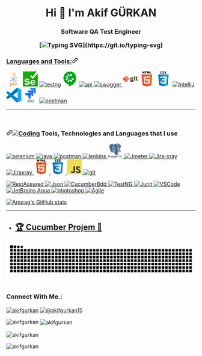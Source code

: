 <h1 align="center">Hi 👋 I'm Akif GÜRKAN </h1>    
 <h3 align="center">Software QA Test Engineer <br>


[![Typing SVG](https://readme-typing-svg.herokuapp.com?font=comfortaa&color=01eaea&size=24&width=500&lines=Herkese+Merhaba.+👋Ben+Akif+GÜRKAN+👋;Software+QA+Test+Engineer;SoftWare+Test+Automation+Engineer;)](https://git.io/typing-svg)
  </h3>

<h3 align="left" tabindex="-1" id="user-content-languages-and-tools" dir="auto"><a class="heading-link" href="#languages-and-tools">Languages and Tools:<svg class="octicon octicon-link" viewBox="0 0 16 16" version="1.1" width="16" height="16" aria-hidden="true"><path d="m7.775 3.275 1.25-1.25a3.5 3.5 0 1 1 4.95 4.95l-2.5 2.5a3.5 3.5 0 0 1-4.95 0 .751.751 0 0 1 .018-1.042.751.751 0 0 1 1.042-.018 1.998 1.998 0 0 0 2.83 0l2.5-2.5a2.002 2.002 0 0 0-2.83-2.83l-1.25 1.25a.751.751 0 0 1-1.042-.018.751.751 0 0 1-.018-1.042Zm-4.69 9.64a1.998 1.998 0 0 0 2.83 0l1.25-1.25a.751.751 0 0 1 1.042.018.751.751 0 0 1 .018 1.042l-1.25 1.25a3.5 3.5 0 1 1-4.95-4.95l2.5-2.5a3.5 3.5 0 0 1 4.95 0 .751.751 0 0 1-.018 1.042.751.751 0 0 1-1.042.018 1.998 1.998 0 0 0-2.83 0l-2.5 2.5a1.998 1.998 0 0 0 0 2.83Z"></path></svg></a></h3>
<p dir="auto"><a href="https://www.java.com/" rel="nofollow"><img height="40" width="40" src="https://raw.githubusercontent.com/github/explore/5b3600551e122a3277c2c5368af2ad5725ffa9a1/topics/java/java.png" style="max-width: 100%;"></a>
<a href="https://www.selenium.dev/" rel="nofollow"><img height="40" width="40" src="https://raw.githubusercontent.com/github/explore/5b3600551e122a3277c2c5368af2ad5725ffa9a1/topics/selenium/selenium.png" style="max-width: 100%;"></a>
<a href="https://testng.org/doc/" rel="nofollow"></a><a href="https://testng.org/doc/" rel="nofollow"><img src="https://camo.githubusercontent.com/c2ee76a6a7c7a90255d20239a45e72a3cd9e13e865de3189cb16c473d2e356f0/68747470733a2f2f626c6f67732e70657266696369656e742e636f6d2f66696c65732f323031342f30382f546573744e472e706e67" alt="testng" width="40" height="40" data-canonical-src="https://blogs.perficient.com/files/2014/08/TestNG.png" style="max-width: 100%;"></a>
<a target="_blank" rel="noopener noreferrer" href="https://github.com/devicons/devicon/blob/master/icons/cucumber/cucumber-plain.svg"><img src="https://github.com/devicons/devicon/raw/master/icons/cucumber/cucumber-plain.svg" title="Cucumber" alt="Cucumber" width="40" height="40" style="max-width: 100%;"></a>
<a href="https://www.api.com" rel="nofollow"> <img src="https://camo.githubusercontent.com/f496973ca72e4fb68a68b88ba413dbf3dd96e3f919b39304f316d858ecaddd64/68747470733a2f2f656e637279707465642d74626e302e677374617469632e636f6d2f696d616765733f713d74626e3a414e6439476351467073774b716c776578315574594f48543663574956734a3364516645675f5f6c465126757371703d434155" alt="api" width="40" height="40" data-canonical-src="https://encrypted-tbn0.gstatic.com/images?q=tbn:ANd9GcQFpswKqlwex1UtYOHT6cWIVsJ3dQfEg__lFQ&amp;usqp=CAU" style="max-width: 100%;"> </a>
<a href="https://swagger.io/" rel="nofollow"> <img src="https://camo.githubusercontent.com/ce237685dd06bf8cca46f7450d25664ee8bad28b87c38cabc6d45dd4af78c793/68747470733a2f2f656e637279707465642d74626e302e677374617469632e636f6d2f696d616765733f713d74626e3a414e6439476354322d7148686b5536354f67526b61784668317652463479634466554f7a6e6a7337634575356158624d77574359704e554d4e506644634c39466f783061335f6d6274415926757371703d434155" alt="swagger" width="40" height="40" data-canonical-src="https://encrypted-tbn0.gstatic.com/images?q=tbn:ANd9GcT2-qHhkU65OgRkaxFh1vRF4ycDfUOznjs7cEu5aXbMwWCYpNUMNPfDcL9Fox0a3_mbtAY&amp;usqp=CAU" style="max-width: 100%;"> </a>
<a target="_blank" rel="noopener noreferrer nofollow" href="https://raw.githubusercontent.com/github/explore/5b3600551e122a3277c2c5368af2ad5725ffa9a1/topics/git/git.png"><img height="40" width="40" src="https://raw.githubusercontent.com/github/explore/5b3600551e122a3277c2c5368af2ad5725ffa9a1/topics/git/git.png" style="max-width: 100%;"></a>
<a href="https://www.w3schools.com/html/" rel="nofollow"><img height="40" width="40" src="https://raw.githubusercontent.com/github/explore/5b3600551e122a3277c2c5368af2ad5725ffa9a1/topics/html/html.png" style="max-width: 100%;"></a>
<a target="_blank" rel="noopener noreferrer nofollow" href="https://raw.githubusercontent.com/devicons/devicon/master/icons/css3/css3-original-wordmark.svg"><img src="https://raw.githubusercontent.com/devicons/devicon/master/icons/css3/css3-original-wordmark.svg" alt="css3" width="40" height="40" style="max-width: 100%;"></a>
<a href="https://www.jetbrains.com/idea/download/#section=windows" rel="nofollow"></a><a href="https://www.jetbrains.com/idea/features/" rel="nofollow"> <img src="https://camo.githubusercontent.com/cf705930af85e53ca8f11853f2e6651449dd403d299d06388f8caf76959f1e1a/68747470733a2f2f656e637279707465642d74626e302e677374617469632e636f6d2f696d616765733f713d74626e3a414e6439476351616c4b4677564464304837587838486171574262556d445264726778556f696347425a433065497a54737777375365762d7953584a33696e395564763252394352336c6f26757371703d434155" alt="IntelliJ" width="40" height="40" data-canonical-src="https://encrypted-tbn0.gstatic.com/images?q=tbn:ANd9GcQalKFwVDd0H7Xx8HaqWBbUmDRdrgxUoicGBZC0eIzTsww7Sev-ySXJ3in9Udv2R9CR3lo&amp;usqp=CAU" style="max-width: 100%;"> </a>
<a href="https://code.visualstudio.com/" rel="nofollow"><img width="40" src="https://raw.githubusercontent.com/github/explore/80688e429a7d4ef2fca1e82350fe8e3517d3494d/topics/visual-studio-code/visual-studio-code.png" style="max-width: 100%;"></a>
<a target="_blank" rel="noopener noreferrer" href="https://github.com/devicons/devicon/blob/master/icons/jira/jira-original-wordmark.svg"><img src="https://github.com/devicons/devicon/raw/master/icons/jira/jira-original-wordmark.svg" title="Jira" alt="Jira" width="40" height="40" style="max-width: 100%;"></a>
<a href="https://postman.com" rel="nofollow"> <img src="https://camo.githubusercontent.com/93b32389bf746009ca2370de7fe06c3b5146f4c99d99df65994f9ced0ba41685/68747470733a2f2f7777772e766563746f726c6f676f2e7a6f6e652f6c6f676f732f676574706f73746d616e2f676574706f73746d616e2d69636f6e2e737667" alt="postman" width="40" height="40" data-canonical-src="https://www.vectorlogo.zone/logos/getpostman/getpostman-icon.svg" style="max-width: 100%;"> </a></p>









-----------------------------------------------------------------------------

<br>
<h3 align="left" tabindex="-1" dir="auto"><a id="user-content--tools-technologies-and-languages-that-i-use-" class="anchor" aria-hidden="true" tabindex="-1" href="#-tools-technologies-and-languages-that-i-use-"><svg class="octicon octicon-link" viewBox="0 0 16 16" version="1.1" width="16" height="16" aria-hidden="true"><path d="m7.775 3.275 1.25-1.25a3.5 3.5 0 1 1 4.95 4.95l-2.5 2.5a3.5 3.5 0 0 1-4.95 0 .751.751 0 0 1 .018-1.042.751.751 0 0 1 1.042-.018 1.998 1.998 0 0 0 2.83 0l2.5-2.5a2.002 2.002 0 0 0-2.83-2.83l-1.25 1.25a.751.751 0 0 1-1.042-.018.751.751 0 0 1-.018-1.042Zm-4.69 9.64a1.998 1.998 0 0 0 2.83 0l1.25-1.25a.751.751 0 0 1 1.042.018.751.751 0 0 1 .018 1.042l-1.25 1.25a3.5 3.5 0 1 1-4.95-4.95l2.5-2.5a3.5 3.5 0 0 1 4.95 0 .751.751 0 0 1-.018 1.042.751.751 0 0 1-1.042.018 1.998 1.998 0 0 0-2.83 0l-2.5 2.5a1.998 1.998 0 0 0 0 2.83Z"></path></svg></a><a target="_blank" rel="noopener noreferrer" href="https://github.com/AlpArslan11/AlpArslan11/assets/101150339/9cb3fd43-5ee1-4e67-845d-2afa327053a2"><img alt="Coding" width="30" src="https://github.com/AlpArslan11/AlpArslan11/assets/101150339/9cb3fd43-5ee1-4e67-845d-2afa327053a2" style="max-width: 100%;"></a> Tools, Technologies and Languages that I use </h3>
<p align="left" dir="auto"> 
    <a href="https://www.selenium.dev" rel="nofollow"> <img src="https://private-user-images.githubusercontent.com/101150339/293901186-d0484bfc-f1a0-4f11-b952-1b28aecde5c3.png?jwt=eyJhbGciOiJIUzI1NiIsInR5cCI6IkpXVCJ9.eyJpc3MiOiJnaXRodWIuY29tIiwiYXVkIjoicmF3LmdpdGh1YnVzZXJjb250ZW50LmNvbSIsImtleSI6ImtleTUiLCJleHAiOjE3MDQzOTc3NTUsIm5iZiI6MTcwNDM5NzQ1NSwicGF0aCI6Ii8xMDExNTAzMzkvMjkzOTAxMTg2LWQwNDg0YmZjLWYxYTAtNGYxMS1iOTUyLTFiMjhhZWNkZTVjMy5wbmc_WC1BbXotQWxnb3JpdGhtPUFXUzQtSE1BQy1TSEEyNTYmWC1BbXotQ3JlZGVudGlhbD1BS0lBVkNPRFlMU0E1M1BRSzRaQSUyRjIwMjQwMTA0JTJGdXMtZWFzdC0xJTJGczMlMkZhd3M0X3JlcXVlc3QmWC1BbXotRGF0ZT0yMDI0MDEwNFQxOTQ0MTVaJlgtQW16LUV4cGlyZXM9MzAwJlgtQW16LVNpZ25hdHVyZT1hY2VlN2Y3Zjk1MDI3ZDE3OWMyZGNiNzIxYmMyNDgxZjRjZGM0ZWVkYzY4ZDA3ZDRjOTRlNGVkNGM1ZjQ1NjYxJlgtQW16LVNpZ25lZEhlYWRlcnM9aG9zdCZhY3Rvcl9pZD0wJmtleV9pZD0wJnJlcG9faWQ9MCJ9.6m4CwH5xh-1ktwafm9tTkB6U8D4ocVReaWzdJKpGXo0" alt="selenium" width="40" height="40" secured-asset-link="" style="max-width: 100%;"> </a>
    <a href="https://www.java.com" rel="nofollow"> <img src="https://private-user-images.githubusercontent.com/101150339/293900842-4d38aa35-36f9-4422-8e8d-f74249eccce5.png?jwt=eyJhbGciOiJIUzI1NiIsInR5cCI6IkpXVCJ9.eyJpc3MiOiJnaXRodWIuY29tIiwiYXVkIjoicmF3LmdpdGh1YnVzZXJjb250ZW50LmNvbSIsImtleSI6ImtleTUiLCJleHAiOjE3MDQzOTc3NTUsIm5iZiI6MTcwNDM5NzQ1NSwicGF0aCI6Ii8xMDExNTAzMzkvMjkzOTAwODQyLTRkMzhhYTM1LTM2ZjktNDQyMi04ZThkLWY3NDI0OWVjY2NlNS5wbmc_WC1BbXotQWxnb3JpdGhtPUFXUzQtSE1BQy1TSEEyNTYmWC1BbXotQ3JlZGVudGlhbD1BS0lBVkNPRFlMU0E1M1BRSzRaQSUyRjIwMjQwMTA0JTJGdXMtZWFzdC0xJTJGczMlMkZhd3M0X3JlcXVlc3QmWC1BbXotRGF0ZT0yMDI0MDEwNFQxOTQ0MTVaJlgtQW16LUV4cGlyZXM9MzAwJlgtQW16LVNpZ25hdHVyZT1hZDgwMmFkZjY4ODA4MGIzMTdjNDRmYTkwNjMxZTJjMTU5MDY5NTJkZDI2YzdmZDhkNjFjMGU0ODQ5NjBmOWZlJlgtQW16LVNpZ25lZEhlYWRlcnM9aG9zdCZhY3Rvcl9pZD0wJmtleV9pZD0wJnJlcG9faWQ9MCJ9.gfTGyJg87RtUdOR--7JkeML1QCNTjtL9_6d9GLlhfB4" alt="java" width="40" height="40" secured-asset-link="" style="max-width: 100%;"> </a>
   <a href="https://postman.com" rel="nofollow"> <img src="https://camo.githubusercontent.com/a13ca5b988ada41839ebe4f88455e63419a1b56fcb5eda207794cd1649a61d2c/68747470733a2f2f7777772e766563746f726c6f676f2e7a6f6e652f6c6f676f732f676574706f73746d616e2f676574706f73746d616e2d69636f6e2e737667" alt="postman" width="40" height="40" data-canonical-src="https://www.vectorlogo.zone/logos/getpostman/getpostman-icon.svg" style="max-width: 100%;"> </a>  
    <a href="https://www.jenkins.io" rel="nofollow"> <img src="https://camo.githubusercontent.com/677d7d6afeeb04410190a061d7bbb6fb8a5246c6dc80ab4b665988ca04b091d1/68747470733a2f2f7777772e766563746f726c6f676f2e7a6f6e652f6c6f676f732f6a656e6b696e732f6a656e6b696e732d69636f6e2e737667" alt="jenkins" width="40" height="40" data-canonical-src="https://www.vectorlogo.zone/logos/jenkins/jenkins-icon.svg" style="max-width: 100%;"> </a>
 <a href="https://www.postgresql.org" rel="nofollow"> <img src="https://raw.githubusercontent.com/devicons/devicon/master/icons/postgresql/postgresql-original-wordmark.svg" alt="postgresql" width="40" height="40" style="max-width: 100%;"> </a> 
  <a href="https://jmeter.apache.org/" rel="nofollow"> <img src="https://private-user-images.githubusercontent.com/101150339/293901432-d989d880-8718-486c-999a-67b6f9646038.svg?jwt=eyJhbGciOiJIUzI1NiIsInR5cCI6IkpXVCJ9.eyJpc3MiOiJnaXRodWIuY29tIiwiYXVkIjoicmF3LmdpdGh1YnVzZXJjb250ZW50LmNvbSIsImtleSI6ImtleTUiLCJleHAiOjE3MDQzOTc3NTUsIm5iZiI6MTcwNDM5NzQ1NSwicGF0aCI6Ii8xMDExNTAzMzkvMjkzOTAxNDMyLWQ5ODlkODgwLTg3MTgtNDg2Yy05OTlhLTY3YjZmOTY0NjAzOC5zdmc_WC1BbXotQWxnb3JpdGhtPUFXUzQtSE1BQy1TSEEyNTYmWC1BbXotQ3JlZGVudGlhbD1BS0lBVkNPRFlMU0E1M1BRSzRaQSUyRjIwMjQwMTA0JTJGdXMtZWFzdC0xJTJGczMlMkZhd3M0X3JlcXVlc3QmWC1BbXotRGF0ZT0yMDI0MDEwNFQxOTQ0MTVaJlgtQW16LUV4cGlyZXM9MzAwJlgtQW16LVNpZ25hdHVyZT1jOGQ1MmEzODU4MGE5OTgzZGYxODZkNGU4ZjY2NWFlY2E4NGVjNjFhOTFlYjUwNDhhOGM3NTdkMzJkOTVmODc4JlgtQW16LVNpZ25lZEhlYWRlcnM9aG9zdCZhY3Rvcl9pZD0wJmtleV9pZD0wJnJlcG9faWQ9MCJ9.D6zcp0drGv-fUGs2KxeDEOoJF1d4J_B24cdG8aN9uBg" alt="Jmeter" width="40" height="40" secured-asset-link="" style="max-width: 100%;"> </a>
   <a href="https://www.atlassian.com/software/jira?&amp;aceid=&amp;adposition=&amp;adgroup=144803328227&amp;campaign=18452096610&amp;creative=663328874107&amp;device=c&amp;keyword=jira&amp;matchtype=e&amp;network=g&amp;placement=&amp;ds_kids=p73363643282&amp;ds_e=GOOGLE&amp;ds_eid=700000001558501&amp;ds_e1=GOOGLE&amp;gad_source=1&amp;gclid=EAIaIQobChMIoLOCp9O_gwMV-pRoCR1dlg0XEAAYASAAEgJ1cvD_BwE&amp;gclsrc=aw.ds" rel="nofollow"> <img src="https://private-user-images.githubusercontent.com/101150339/293901619-bc6be315-83c5-41cc-bcec-9006920b9f07.png?jwt=eyJhbGciOiJIUzI1NiIsInR5cCI6IkpXVCJ9.eyJpc3MiOiJnaXRodWIuY29tIiwiYXVkIjoicmF3LmdpdGh1YnVzZXJjb250ZW50LmNvbSIsImtleSI6ImtleTUiLCJleHAiOjE3MDQzOTc3NTUsIm5iZiI6MTcwNDM5NzQ1NSwicGF0aCI6Ii8xMDExNTAzMzkvMjkzOTAxNjE5LWJjNmJlMzE1LTgzYzUtNDFjYy1iY2VjLTkwMDY5MjBiOWYwNy5wbmc_WC1BbXotQWxnb3JpdGhtPUFXUzQtSE1BQy1TSEEyNTYmWC1BbXotQ3JlZGVudGlhbD1BS0lBVkNPRFlMU0E1M1BRSzRaQSUyRjIwMjQwMTA0JTJGdXMtZWFzdC0xJTJGczMlMkZhd3M0X3JlcXVlc3QmWC1BbXotRGF0ZT0yMDI0MDEwNFQxOTQ0MTVaJlgtQW16LUV4cGlyZXM9MzAwJlgtQW16LVNpZ25hdHVyZT02OThiNWUwMGQxMmE4MGRiNzBhMzM0NjMxNTYxOWUwOWEwYjkzYWIwZTA5MjdmNTVhNzEzMTc1MWY0OWQ4YjU0JlgtQW16LVNpZ25lZEhlYWRlcnM9aG9zdCZhY3Rvcl9pZD0wJmtleV9pZD0wJnJlcG9faWQ9MCJ9.lpSu6Va9XQhcU_hNnZZRsiv53JesQE2AmuWqBCOqHDs" alt="Jira-xray" width="40" height="40" secured-asset-link="" style="max-width: 100%;"> </a>
       <a href="https://www.atlassian.com/software/jira?&amp;aceid=&amp;adposition=&amp;adgroup=144803328227&amp;campaign=18452096610&amp;creative=663328874107&amp;device=c&amp;keyword=jira&amp;matchtype=e&amp;network=g&amp;placement=&amp;ds_kids=p73363643282&amp;ds_e=GOOGLE&amp;ds_eid=700000001558501&amp;ds_e1=GOOGLE&amp;gad_source=1&amp;gclid=EAIaIQobChMIoLOCp9O_gwMV-pRoCR1dlg0XEAAYASAAEgJ1cvD_BwE&amp;gclsrc=aw.ds" rel="nofollow"> <img src="https://private-user-images.githubusercontent.com/101150339/293901817-a58a5f96-b7e1-4704-be8a-8e4a5bb37c22.png?jwt=eyJhbGciOiJIUzI1NiIsInR5cCI6IkpXVCJ9.eyJpc3MiOiJnaXRodWIuY29tIiwiYXVkIjoicmF3LmdpdGh1YnVzZXJjb250ZW50LmNvbSIsImtleSI6ImtleTUiLCJleHAiOjE3MDQzOTc3NTUsIm5iZiI6MTcwNDM5NzQ1NSwicGF0aCI6Ii8xMDExNTAzMzkvMjkzOTAxODE3LWE1OGE1Zjk2LWI3ZTEtNDcwNC1iZThhLThlNGE1YmIzN2MyMi5wbmc_WC1BbXotQWxnb3JpdGhtPUFXUzQtSE1BQy1TSEEyNTYmWC1BbXotQ3JlZGVudGlhbD1BS0lBVkNPRFlMU0E1M1BRSzRaQSUyRjIwMjQwMTA0JTJGdXMtZWFzdC0xJTJGczMlMkZhd3M0X3JlcXVlc3QmWC1BbXotRGF0ZT0yMDI0MDEwNFQxOTQ0MTVaJlgtQW16LUV4cGlyZXM9MzAwJlgtQW16LVNpZ25hdHVyZT02MjExNDU1YWU3MmJkM2VjMTNiMTk2MTRmNzkzMTZhN2FlY2M2ZTUyMDRjYTdkMjRmNTIwOTVkY2ZhMGUwOTY1JlgtQW16LVNpZ25lZEhlYWRlcnM9aG9zdCZhY3Rvcl9pZD0wJmtleV9pZD0wJnJlcG9faWQ9MCJ9.xEFAEyneaPs3wUTH5NfzKZERSAT1ZDR0cPBJl_CItns" alt="Jiraxray" width="40" height="40" secured-asset-link="" style="max-width: 100%;"> </a>   
   <a href="https://www.w3.org/html/" rel="nofollow"> <img src="https://raw.githubusercontent.com/devicons/devicon/master/icons/html5/html5-original-wordmark.svg" alt="html5" width="40" height="40" style="max-width: 100%;"> </a> 
  <a href="https://www.w3schools.com/css/" rel="nofollow"> <img src="https://raw.githubusercontent.com/devicons/devicon/master/icons/css3/css3-original-wordmark.svg" alt="css3" width="40" height="40" style="max-width: 100%;"> </a> 
    <a href="https://developer.mozilla.org/en-US/docs/Web/JavaScript" rel="nofollow"> <img src="https://raw.githubusercontent.com/devicons/devicon/master/icons/javascript/javascript-original.svg" alt="javascript" width="40" height="40" style="max-width: 100%;"> </a> 
  <a href="https://git-scm.com/" rel="nofollow"> <img src="https://camo.githubusercontent.com/fcafa5ebc1f5f789ae7d012a3ecd8fe7bda49516591caf7c37698f764165d880/68747470733a2f2f7777772e766563746f726c6f676f2e7a6f6e652f6c6f676f732f6769742d73636d2f6769742d73636d2d69636f6e2e737667" alt="git" width="40" height="40" data-canonical-src="https://www.vectorlogo.zone/logos/git-scm/git-scm-icon.svg" style="max-width: 100%;"> </a> 
</p><p dir="auto"><a href="https://rest-assured.io/" rel="nofollow"> <img src="https://private-user-images.githubusercontent.com/101150339/293902015-9b7d9419-2810-4c96-9a20-bf623777c51b.png?jwt=eyJhbGciOiJIUzI1NiIsInR5cCI6IkpXVCJ9.eyJpc3MiOiJnaXRodWIuY29tIiwiYXVkIjoicmF3LmdpdGh1YnVzZXJjb250ZW50LmNvbSIsImtleSI6ImtleTUiLCJleHAiOjE3MDQzOTc3NTUsIm5iZiI6MTcwNDM5NzQ1NSwicGF0aCI6Ii8xMDExNTAzMzkvMjkzOTAyMDE1LTliN2Q5NDE5LTI4MTAtNGM5Ni05YTIwLWJmNjIzNzc3YzUxYi5wbmc_WC1BbXotQWxnb3JpdGhtPUFXUzQtSE1BQy1TSEEyNTYmWC1BbXotQ3JlZGVudGlhbD1BS0lBVkNPRFlMU0E1M1BRSzRaQSUyRjIwMjQwMTA0JTJGdXMtZWFzdC0xJTJGczMlMkZhd3M0X3JlcXVlc3QmWC1BbXotRGF0ZT0yMDI0MDEwNFQxOTQ0MTVaJlgtQW16LUV4cGlyZXM9MzAwJlgtQW16LVNpZ25hdHVyZT0zYzEyNWNmMDM5MWJjYWNkYzQ5ZWUwYjFhYzM0NDJiYWExMTgxMmM5MzhmYTBiNjg2OTZmODRmNGQ2Zjk4YzIxJlgtQW16LVNpZ25lZEhlYWRlcnM9aG9zdCZhY3Rvcl9pZD0wJmtleV9pZD0wJnJlcG9faWQ9MCJ9.cqlkgoSx0gmjX0BFwau7270Ta41appTaGfAZZf76kkw" alt="RestAssured" width="40" height="40" secured-asset-link="" style="max-width: 100%;"> </a>
<a href="https://www.json.org/json-en.html" rel="nofollow"> <img src="https://private-user-images.githubusercontent.com/101150339/293902919-a1c841ae-e78e-4433-b6ca-e33a8a5a154e.png?jwt=eyJhbGciOiJIUzI1NiIsInR5cCI6IkpXVCJ9.eyJpc3MiOiJnaXRodWIuY29tIiwiYXVkIjoicmF3LmdpdGh1YnVzZXJjb250ZW50LmNvbSIsImtleSI6ImtleTUiLCJleHAiOjE3MDQzOTc3NTUsIm5iZiI6MTcwNDM5NzQ1NSwicGF0aCI6Ii8xMDExNTAzMzkvMjkzOTAyOTE5LWExYzg0MWFlLWU3OGUtNDQzMy1iNmNhLWUzM2E4YTVhMTU0ZS5wbmc_WC1BbXotQWxnb3JpdGhtPUFXUzQtSE1BQy1TSEEyNTYmWC1BbXotQ3JlZGVudGlhbD1BS0lBVkNPRFlMU0E1M1BRSzRaQSUyRjIwMjQwMTA0JTJGdXMtZWFzdC0xJTJGczMlMkZhd3M0X3JlcXVlc3QmWC1BbXotRGF0ZT0yMDI0MDEwNFQxOTQ0MTVaJlgtQW16LUV4cGlyZXM9MzAwJlgtQW16LVNpZ25hdHVyZT0wMzZjNzhlNDJmNzFmOTI0Njk1YWQ0MWUxNzBjZTUxZGViOTY5ZjMxMmI4NWRmNzA2OTM4YzgzYWFkYTUwZTM5JlgtQW16LVNpZ25lZEhlYWRlcnM9aG9zdCZhY3Rvcl9pZD0wJmtleV9pZD0wJnJlcG9faWQ9MCJ9.uJMOe45UHJ6ib2RYvAOoR0nMZhAdF7Y4nBEC-qF6KEc" alt="Json" width="40" height="40" secured-asset-link="" style="max-width: 100%;"> </a>
<a href="https://cucumber.io/" rel="nofollow"> <img src="https://private-user-images.githubusercontent.com/101150339/293903203-d8cfb6e8-5f1c-4c80-b738-4662556f7f2a.png?jwt=eyJhbGciOiJIUzI1NiIsInR5cCI6IkpXVCJ9.eyJpc3MiOiJnaXRodWIuY29tIiwiYXVkIjoicmF3LmdpdGh1YnVzZXJjb250ZW50LmNvbSIsImtleSI6ImtleTUiLCJleHAiOjE3MDQzOTc3NTUsIm5iZiI6MTcwNDM5NzQ1NSwicGF0aCI6Ii8xMDExNTAzMzkvMjkzOTAzMjAzLWQ4Y2ZiNmU4LTVmMWMtNGM4MC1iNzM4LTQ2NjI1NTZmN2YyYS5wbmc_WC1BbXotQWxnb3JpdGhtPUFXUzQtSE1BQy1TSEEyNTYmWC1BbXotQ3JlZGVudGlhbD1BS0lBVkNPRFlMU0E1M1BRSzRaQSUyRjIwMjQwMTA0JTJGdXMtZWFzdC0xJTJGczMlMkZhd3M0X3JlcXVlc3QmWC1BbXotRGF0ZT0yMDI0MDEwNFQxOTQ0MTVaJlgtQW16LUV4cGlyZXM9MzAwJlgtQW16LVNpZ25hdHVyZT04YjAwM2QwNDZhMjFmMjhiOGVkZGNhODNkZjNmYjIwY2Q4ZDZlMTIwMGJiZTcwYjQyNGI0OWFkM2I0Yzg4OGYyJlgtQW16LVNpZ25lZEhlYWRlcnM9aG9zdCZhY3Rvcl9pZD0wJmtleV9pZD0wJnJlcG9faWQ9MCJ9.WHovnc_uakPk_UReJX-Hd4WL952Uzjnrz4izvLT-JPM" alt="CucumberBdd" width="40" height="40" secured-asset-link="" style="max-width: 100%;"> </a>
<a href="https://testng.org/doc/" rel="nofollow"> <img src="https://private-user-images.githubusercontent.com/101150339/293905887-095683ff-83ce-412d-8aae-57a81e9401b4.png?jwt=eyJhbGciOiJIUzI1NiIsInR5cCI6IkpXVCJ9.eyJpc3MiOiJnaXRodWIuY29tIiwiYXVkIjoicmF3LmdpdGh1YnVzZXJjb250ZW50LmNvbSIsImtleSI6ImtleTUiLCJleHAiOjE3MDQzOTc3NTUsIm5iZiI6MTcwNDM5NzQ1NSwicGF0aCI6Ii8xMDExNTAzMzkvMjkzOTA1ODg3LTA5NTY4M2ZmLTgzY2UtNDEyZC04YWFlLTU3YTgxZTk0MDFiNC5wbmc_WC1BbXotQWxnb3JpdGhtPUFXUzQtSE1BQy1TSEEyNTYmWC1BbXotQ3JlZGVudGlhbD1BS0lBVkNPRFlMU0E1M1BRSzRaQSUyRjIwMjQwMTA0JTJGdXMtZWFzdC0xJTJGczMlMkZhd3M0X3JlcXVlc3QmWC1BbXotRGF0ZT0yMDI0MDEwNFQxOTQ0MTVaJlgtQW16LUV4cGlyZXM9MzAwJlgtQW16LVNpZ25hdHVyZT0xZGM0YTllMDAyNmEzZWRmMDA5YzMyNDk0ZjhkODU0NjQ1YTBmNTM0YTdkYjYxMTQ1OTk2ODBhZmI2MjRhN2NhJlgtQW16LVNpZ25lZEhlYWRlcnM9aG9zdCZhY3Rvcl9pZD0wJmtleV9pZD0wJnJlcG9faWQ9MCJ9.0ndZtkUT8ifuL8EXc2KAb77s-DfOIO0NZ8g1YSKielg" alt="TestNG" width="40" height="40" secured-asset-link="" style="max-width: 100%;"> </a>
<a href="https://junit.org/junit5/" rel="nofollow"> <img src="https://private-user-images.githubusercontent.com/101150339/293903585-095b51f1-3689-43e1-a73e-b45b47ced435.png?jwt=eyJhbGciOiJIUzI1NiIsInR5cCI6IkpXVCJ9.eyJpc3MiOiJnaXRodWIuY29tIiwiYXVkIjoicmF3LmdpdGh1YnVzZXJjb250ZW50LmNvbSIsImtleSI6ImtleTUiLCJleHAiOjE3MDQzOTc3NTUsIm5iZiI6MTcwNDM5NzQ1NSwicGF0aCI6Ii8xMDExNTAzMzkvMjkzOTAzNTg1LTA5NWI1MWYxLTM2ODktNDNlMS1hNzNlLWI0NWI0N2NlZDQzNS5wbmc_WC1BbXotQWxnb3JpdGhtPUFXUzQtSE1BQy1TSEEyNTYmWC1BbXotQ3JlZGVudGlhbD1BS0lBVkNPRFlMU0E1M1BRSzRaQSUyRjIwMjQwMTA0JTJGdXMtZWFzdC0xJTJGczMlMkZhd3M0X3JlcXVlc3QmWC1BbXotRGF0ZT0yMDI0MDEwNFQxOTQ0MTVaJlgtQW16LUV4cGlyZXM9MzAwJlgtQW16LVNpZ25hdHVyZT1mOGU0MTYwNGJhODhjNmRlNWFiNmM0YjkyYjUyMDEyZTJhODY3MmZjZmNlNDdhNzlmMWU1N2JiZjVkNThlZGZhJlgtQW16LVNpZ25lZEhlYWRlcnM9aG9zdCZhY3Rvcl9pZD0wJmtleV9pZD0wJnJlcG9faWQ9MCJ9.9-QGa6txSimGj2qtXR96cvt4jfbvzHBqE9Gx_bDo20c" alt="Junit" width="40" height="40" secured-asset-link="" style="max-width: 100%;"> </a>
<a href="https://code.visualstudio.com/" rel="nofollow"> <img src="https://private-user-images.githubusercontent.com/101150339/293903793-afce632f-b464-48be-a290-a0f940d3f0a8.png?jwt=eyJhbGciOiJIUzI1NiIsInR5cCI6IkpXVCJ9.eyJpc3MiOiJnaXRodWIuY29tIiwiYXVkIjoicmF3LmdpdGh1YnVzZXJjb250ZW50LmNvbSIsImtleSI6ImtleTUiLCJleHAiOjE3MDQzOTc3NTUsIm5iZiI6MTcwNDM5NzQ1NSwicGF0aCI6Ii8xMDExNTAzMzkvMjkzOTAzNzkzLWFmY2U2MzJmLWI0NjQtNDhiZS1hMjkwLWEwZjk0MGQzZjBhOC5wbmc_WC1BbXotQWxnb3JpdGhtPUFXUzQtSE1BQy1TSEEyNTYmWC1BbXotQ3JlZGVudGlhbD1BS0lBVkNPRFlMU0E1M1BRSzRaQSUyRjIwMjQwMTA0JTJGdXMtZWFzdC0xJTJGczMlMkZhd3M0X3JlcXVlc3QmWC1BbXotRGF0ZT0yMDI0MDEwNFQxOTQ0MTVaJlgtQW16LUV4cGlyZXM9MzAwJlgtQW16LVNpZ25hdHVyZT0xZmI0YWQ2MzkzYWI0YmQzYTQ2NTk1MDNmNjQ1Yzg5NWJlODc2NzBjN2ZkMDM4MTk2YmFlNzI1ZWQ1ZTE3NzM1JlgtQW16LVNpZ25lZEhlYWRlcnM9aG9zdCZhY3Rvcl9pZD0wJmtleV9pZD0wJnJlcG9faWQ9MCJ9.mFn5rvorBTg0aNPxXFZTk3U9n4Uhe6mrRIvHI7jubp4" alt="VSCode" width="40" height="40" secured-asset-link="" style="max-width: 100%;"></a>
<a href="https://www.jetbrains.com/aqua/" rel="nofollow"> <img src="https://private-user-images.githubusercontent.com/101150339/293904030-425bfe1a-028a-474f-8fa8-6036aa4f6e8e.png?jwt=eyJhbGciOiJIUzI1NiIsInR5cCI6IkpXVCJ9.eyJpc3MiOiJnaXRodWIuY29tIiwiYXVkIjoicmF3LmdpdGh1YnVzZXJjb250ZW50LmNvbSIsImtleSI6ImtleTUiLCJleHAiOjE3MDQzOTc3NTUsIm5iZiI6MTcwNDM5NzQ1NSwicGF0aCI6Ii8xMDExNTAzMzkvMjkzOTA0MDMwLTQyNWJmZTFhLTAyOGEtNDc0Zi04ZmE4LTYwMzZhYTRmNmU4ZS5wbmc_WC1BbXotQWxnb3JpdGhtPUFXUzQtSE1BQy1TSEEyNTYmWC1BbXotQ3JlZGVudGlhbD1BS0lBVkNPRFlMU0E1M1BRSzRaQSUyRjIwMjQwMTA0JTJGdXMtZWFzdC0xJTJGczMlMkZhd3M0X3JlcXVlc3QmWC1BbXotRGF0ZT0yMDI0MDEwNFQxOTQ0MTVaJlgtQW16LUV4cGlyZXM9MzAwJlgtQW16LVNpZ25hdHVyZT01MjNkZjU0NzQ4YWEzOTQ1Njc2OTI0YWYyOWYyNTFhYTUzZWU1MjNkMTMxYjQ2OWU3M2E2ZjE4OTY5MjQwZGZlJlgtQW16LVNpZ25lZEhlYWRlcnM9aG9zdCZhY3Rvcl9pZD0wJmtleV9pZD0wJnJlcG9faWQ9MCJ9.UtBB1DjKVKwtGKjfvnYX2xn6GHa_8X8aP9x2nhfzV4o" alt="JetBrains Aqua" width="40" height="40" secured-asset-link="" style="max-width: 100%;"> </a>
<a href="https://www.photoshop.com/en" rel="nofollow"> <img src="https://private-user-images.githubusercontent.com/101150339/293904632-b086228f-902c-4fb3-b05f-9f13dc593a10.png?jwt=eyJhbGciOiJIUzI1NiIsInR5cCI6IkpXVCJ9.eyJpc3MiOiJnaXRodWIuY29tIiwiYXVkIjoicmF3LmdpdGh1YnVzZXJjb250ZW50LmNvbSIsImtleSI6ImtleTUiLCJleHAiOjE3MDQzOTc3NTUsIm5iZiI6MTcwNDM5NzQ1NSwicGF0aCI6Ii8xMDExNTAzMzkvMjkzOTA0NjMyLWIwODYyMjhmLTkwMmMtNGZiMy1iMDVmLTlmMTNkYzU5M2ExMC5wbmc_WC1BbXotQWxnb3JpdGhtPUFXUzQtSE1BQy1TSEEyNTYmWC1BbXotQ3JlZGVudGlhbD1BS0lBVkNPRFlMU0E1M1BRSzRaQSUyRjIwMjQwMTA0JTJGdXMtZWFzdC0xJTJGczMlMkZhd3M0X3JlcXVlc3QmWC1BbXotRGF0ZT0yMDI0MDEwNFQxOTQ0MTVaJlgtQW16LUV4cGlyZXM9MzAwJlgtQW16LVNpZ25hdHVyZT02NTU4ZjhlNTljNzAxYjg3NTkxOWVhNjcxYmZkZGJmNjY1NDljZGNmM2QzMmU4YmMxZjQ2MjljNjIwODZhYTVkJlgtQW16LVNpZ25lZEhlYWRlcnM9aG9zdCZhY3Rvcl9pZD0wJmtleV9pZD0wJnJlcG9faWQ9MCJ9.D9q44qlHTvezSEyTL4Jf6PdmS3N2kaP3cO4g2wUrd44" alt="photoshop" width="40" height="40" secured-asset-link="" style="max-width: 100%;"> </a>
<a href="https://www.amazon.com.tr/What-Agile-Methodology-Software-Development/dp/B099N35XLB" rel="nofollow"> <img src="https://private-user-images.githubusercontent.com/101150339/293905332-72650b27-43f0-490f-8d7c-83f07acb7b3c.png?jwt=eyJhbGciOiJIUzI1NiIsInR5cCI6IkpXVCJ9.eyJpc3MiOiJnaXRodWIuY29tIiwiYXVkIjoicmF3LmdpdGh1YnVzZXJjb250ZW50LmNvbSIsImtleSI6ImtleTUiLCJleHAiOjE3MDQzOTc3NTUsIm5iZiI6MTcwNDM5NzQ1NSwicGF0aCI6Ii8xMDExNTAzMzkvMjkzOTA1MzMyLTcyNjUwYjI3LTQzZjAtNDkwZi04ZDdjLTgzZjA3YWNiN2IzYy5wbmc_WC1BbXotQWxnb3JpdGhtPUFXUzQtSE1BQy1TSEEyNTYmWC1BbXotQ3JlZGVudGlhbD1BS0lBVkNPRFlMU0E1M1BRSzRaQSUyRjIwMjQwMTA0JTJGdXMtZWFzdC0xJTJGczMlMkZhd3M0X3JlcXVlc3QmWC1BbXotRGF0ZT0yMDI0MDEwNFQxOTQ0MTVaJlgtQW16LUV4cGlyZXM9MzAwJlgtQW16LVNpZ25hdHVyZT1iYjEyN2Y4NjE4N2U1Yzk4NDM2MGIwZjY1NTMwYzFiYjU4OGQ4MTVjNjViNjU1Y2M0MzE5ODJkYmI0ODkxYjFjJlgtQW16LVNpZ25lZEhlYWRlcnM9aG9zdCZhY3Rvcl9pZD0wJmtleV9pZD0wJnJlcG9faWQ9MCJ9.SMnRdUf7RTDQ4iXlpP9z4PmcNyzUVeFOKxSGE5_L3U0" alt="Agile" width="40" height="40" secured-asset-link="" style="max-width: 100%;"> </a></p>
<p dir="auto"></p>
<p dir="auto"><a href="https://github.com/AlpArslan11"><img src="https://camo.githubusercontent.com/35e43d5eb97a6932802ecb455a3fdcfb88c3316ffa3bf56a7f6ec170b91b0ca0/68747470733a2f2f6769746875622d726561646d652d73746174732e76657263656c2e6170702f6170693f757365726e616d653d416c704172736c616e31312673686f775f69636f6e733d7472756526636f756e745f707269766174653d74727565267468656d653d64656661756c74" alt="Anurag's GitHub stats" data-canonical-src="https://github-readme-stats.vercel.app/api?username=AlpArslan11&amp;show_icons=true&amp;count_private=true&amp;theme=default" style="max-width: 100%;"></a></p>
</article></div><button hidden=""></button></section></div></div></div> <!-- --> <!-- --> </div></div></div><div class="Box-sc-g0xbh4-0"></div></div></div></div></div><div id="find-result-marks-container" class="Box-sc-g0xbh4-0 aZrVR"></div><button hidden="" data-testid="" data-hotkey-scope="read-only-cursor-text-area"></button><button hidden=""></button></div> <!-- --> <!-- --> <!-- --> <script type="application/json" id="__PRIMER_DATA__">{"resolvedServerColorMode":"day"}</script></div>
</react-app>
</turbo-frame>

--------------------------------------------------------
- <h2><a href="https://github.com/akifgurkan/akifgurkan-Team116_Cucumber_Projem" >🏆 Cucumber Projem 🔭</a> </h2>



<p dir="auto"><a target="_blank" rel="noopener noreferrer" href="https://github.com/BEPb/BEPb/raw/output/github-contribution-grid-snake.svg"><img src="https://github.com/BEPb/BEPb/raw/output/github-contribution-grid-snake.svg" alt="" style="max-width: 100%;"></a></p>



<h3 align="left">Connect With Me.:</h3>
<p align="left">
<a href="https://linkedin.com/in/akifgurkan" target="blank"><img align="center" src="https://raw.githubusercontent.com/rahuldkjain/github-profile-readme-generator/master/src/images/icons/Social/linked-in-alt.svg" alt="akifgurkan" height="30" width="40" /></a>
<a href="https://medium.com/@akifgurkan15" target="blank"><img align="center" src="https://raw.githubusercontent.com/rahuldkjain/github-profile-readme-generator/master/src/images/icons/Social/medium.svg" alt="@akifgurkan15" height="30" width="40" /></a>
</p>


<p><img align="left" src="https://github-readme-stats.vercel.app/api/top-langs?username=akifgurkan&show_icons=true&locale=en&layout=compact" alt="akifgurkan" /></p>

<p>&nbsp;<img align="center" src="https://github-readme-stats.vercel.app/api?username=akifgurkan&show_icons=true&locale=en" alt="akifgurkan" /></p>

<p><img align="center" src="https://github-readme-streak-stats.herokuapp.com/?user=akifgurkan&" alt="akifgurkan" /></p>

<p align="left"> <img src="https://komarev.com/ghpvc/?username=akifgurkan&label=Profile%20views&color=0e75b6&style=flat" alt="akifgurkan" /> </p>


